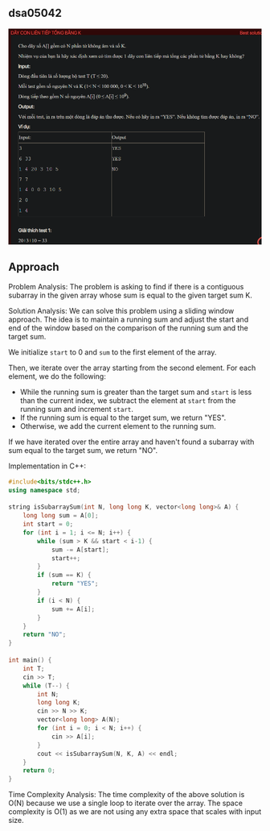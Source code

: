 ## dsa05042
![alt text](image.png)
## Approach
Problem Analysis:
The problem is asking to find if there is a contiguous subarray in the given array whose sum is equal to the given target sum K.

Solution Analysis:
We can solve this problem using a sliding window approach. The idea is to maintain a running sum and adjust the start and end of the window based on the comparison of the running sum and the target sum.

We initialize `start` to 0 and `sum` to the first element of the array.

Then, we iterate over the array starting from the second element. For each element, we do the following:

- While the running sum is greater than the target sum and `start` is less than the current index, we subtract the element at `start` from the running sum and increment `start`.
- If the running sum is equal to the target sum, we return "YES".
- Otherwise, we add the current element to the running sum.

If we have iterated over the entire array and haven't found a subarray with sum equal to the target sum, we return "NO".

Implementation in C++:

```cpp
#include<bits/stdc++.h>
using namespace std;

string isSubarraySum(int N, long long K, vector<long long>& A) {
    long long sum = A[0];
    int start = 0;
    for (int i = 1; i <= N; i++) {
        while (sum > K && start < i-1) {
            sum -= A[start];
            start++;
        }
        if (sum == K) {
            return "YES";
        }
        if (i < N) {
            sum += A[i];
        }
    }
    return "NO";
}

int main() {
    int T;
    cin >> T;
    while (T--) {
        int N;
        long long K;
        cin >> N >> K;
        vector<long long> A(N);
        for (int i = 0; i < N; i++) {
            cin >> A[i];
        }
        cout << isSubarraySum(N, K, A) << endl;
    }
    return 0;
}
```

Time Complexity Analysis:
The time complexity of the above solution is O(N) because we use a single loop to iterate over the array. The space complexity is O(1) as we are not using any extra space that scales with input size.